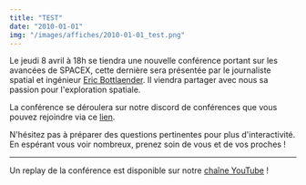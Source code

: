 ```yaml
---
title: "TEST"
date: "2010-01-01"
img: "/images/affiches/2010-01-01_test.png"
---
```


Le jeudi 8 avril à 18h se tiendra une nouvelle conférence portant sur les avancées de SPACEX, cette dernière sera présentée par le journaliste spatial et ingénieur [Eric Bottlaender](https://twitter.com/Bottlaeric). Il viendra partager avec nous sa passion pour l'exploration spatiale.

La conférence se déroulera sur notre discord de conférences que vous pouvez rejoindre via ce [lien](https://discord.gg/K4xZQb4jtM).

N'hésitez pas à préparer des questions pertinentes pour plus d'interactivité. En espérant vous voir nombreux, prenez soin de vous et de vos proches !

---

Un replay de la conférence est disponible sur notre [chaîne YouTube](https://www.youtube.com/watch?v=SaSoEtZ1eY0) !
